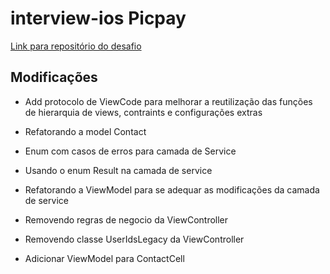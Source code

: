 # interview-ios Picpay

[Link para repositório do desafio](https://github.com/PicPay/interview-ios)

## Modificações

- Add protocolo de ViewCode para melhorar a reutilização das funções de hierarquia de views, contraints e configurações extras

- Refatorando a model Contact

- Enum com casos de erros para camada de Service

- Usando o enum Result na camada de service

- Refatorando a ViewModel para se adequar as modificações da camada de service

- Removendo regras de negocio da ViewController

- Removendo classe UserIdsLegacy da ViewController

- Adicionar ViewModel para ContactCell
